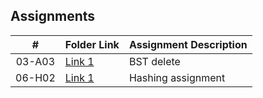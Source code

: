 

## Assignments

|  #  | Folder Link | Assignment Description |
| :-: | ----------- | ---------------------- |
|  03-A03  |   [Link 1]() | BST delete |
|  06-H02  |   [Link 1](https://github.com/castudillo5/3013-Algorithms/tree/main/Assignments/06-H02) | Hashing assignment |

